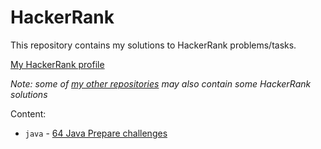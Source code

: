 # HackerRank

This repository contains my solutions to HackerRank problems/tasks.

[My HackerRank profile](https://www.hackerrank.com/marcinkozak005)

*Note: some of [my other repositories](https://github.com/MarcinKozak005?tab=repositories&q=Solutions&type=&language=&sort=) may also contain some HackerRank solutions*    

Content:
- `java` - [64 Java Prepare challenges](https://www.hackerrank.com/domains/java?badge_type=java)
